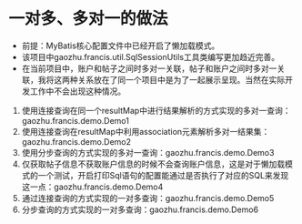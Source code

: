 # 一对多、多对一的做法

- 前提：MyBatis核心配置文件中已经开启了懒加载模式。
- 该项目中gaozhu.francis.util.SqlSessionUtils工具类编写更加趋近完善。
- 在当前项目中，账户和帖子之间时多对一关联，帖子和账户之间时多对一关联，我将这两种关系放在了同一个项目中是为了一起展示呈现。当然在实际开发工作中不会出现这种情况。

1. 使用连接查询在同一个resultMap中进行结果解析的方式实现的多对一查询：gaozhu.francis.demo.Demo1
1. 使用连接查询在resultMap中利用association元素解析多对一结果集：gaozhu.francis.demo.Demo2
1. 使用分步查询的方式实现的多对一查询：gaozhu.francis.demo.Demo3
1. 仅获取帖子信息不获取账户信息的时候不会查询账户信息，这是对于懒加载模式的一个测试，开启打印Sql语句的配置能通过是否执行了对应的SQL来发现这一点：gaozhu.francis.demo.Demo4
1. 通过连接查询的方式实现的一对多查询：gaozhu.francis.demo.Demo5
1. 分步查询的方式实现的一对多查询：gaozhu.francis.demo.Demo6